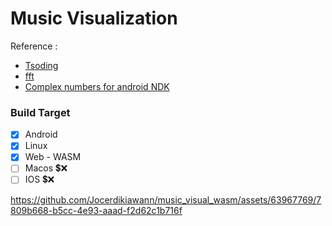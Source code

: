 # Music Visualization

Reference : 
- [Tsoding](https://youtube.com/playlist?list=PLpM-Dvs8t0Vak1rrE2NJn8XYEJ5M7-BqT&si=MXA-Z-ewLH4p3xdj)
- [fft](https://rosettacode.org/wiki/Fast_Fourier_transform#C)
- [Complex numbers for android NDK](https://github.com/anic17/complex)

### Build Target

- [x] Android
- [x] Linux
- [x] Web - WASM
- [ ] Macos 💲❌
- [ ] IOS 💲❌                                                                   

https://github.com/Jocerdikiawann/music_visual_wasm/assets/63967769/7809b668-b5cc-4e93-aaad-f2d62c1b716f

            
